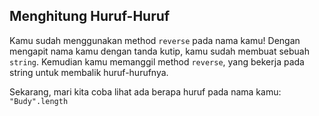 ## Menghitung Huruf-Huruf

Kamu sudah menggunakan method `reverse` pada nama kamu! Dengan mengapit nama kamu dengan tanda kutip, kamu sudah membuat sebuah `string`. Kemudian kamu memanggil method `reverse`, yang bekerja pada string untuk membalik huruf-hurufnya.

Sekarang, mari kita coba lihat ada berapa huruf pada nama kamu: `"Budy".length`
